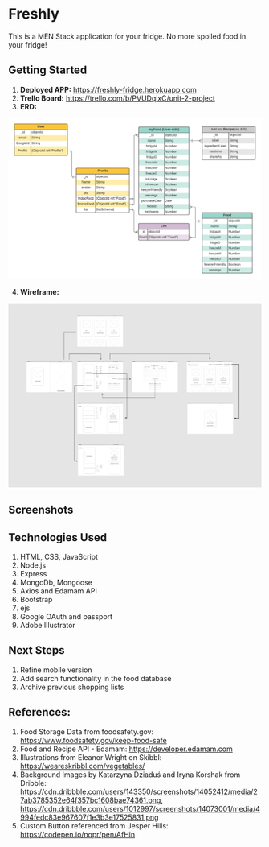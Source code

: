 # Freshly

This is a MEN Stack application for your fridge. No more spoiled food in your fridge!


## Getting Started
1. __Deployed APP:__
   https://freshly-fridge.herokuapp.com
2. __Trello Board:__
   https://trello.com/b/PVUDqixC/unit-2-project
3. __ERD:__
<img src="/public/images/readme/Unit-2-ERD%20-%20freshly.png" alt="ERD">

4. __Wireframe:__
<img src="/public/images/readme/Freshly-wireframe.jpg" alt="Wireframe">

## Screenshots

## Technologies Used  
1. HTML, CSS, JavaScript
2. Node.js
3. Express
4. MongoDb, Mongoose
5. Axios and Edamam API
6. Bootstrap
7. ejs
8. Google OAuth and passport
9. Adobe Illustrator

## Next Steps
1. Refine mobile version
2. Add search functionality in the food database
3. Archive previous shopping lists

## References:  
1. Food Storage Data from foodsafety.gov: https://www.foodsafety.gov/keep-food-safe
2. Food and Recipe API - Edamam: https://developer.edamam.com
3. Illustrations from Eleanor Wright on Skibbl: https://weareskribbl.com/vegetables/
4. Background Images by Katarzyna Dziaduś and Iryna Korshak from Dribble: https://cdn.dribbble.com/users/143350/screenshots/14052412/media/27ab3785352e64f357bc1608bae74361.png, https://cdn.dribbble.com/users/1012997/screenshots/14073001/media/4994fedc83e967607f1e3b3e17525831.png
5. Custom Button referenced from Jesper Hills: https://codepen.io/nopr/pen/AfHin






